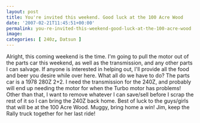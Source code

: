```yaml
---
layout: post
title: You're invited this weekend. Good luck at the 100 Acre Wood
date: '2007-02-21T11:45:51+00:00'
permalink: you-re-invited-this-weekend-good-luck-at-the-100-acre-wood
image: 
categories: [ 240z, Datsun ]
---
```

 Alright, this coming weekend is the time. I'm going to pull the motor out of the parts car this weekend, as well as the transmission, and any other parts I can salvage. If anyone is interested in helping out, I'll provide all the food and beer you desire while over here. What all do we have to do? The parts car is a 1978 280Z 2+2. I need the transmission for the 240Z, and probably will end up needing the motor for when the Turbo motor has problems! 
 Other than that, I want to remove whatever I can save/sell before I scrap the rest of it so I can bring the 240Z back home. 
 Best of luck to the guys/girls that will be at the 100 Acre Wood. Muggy, bring home a win! Jim, keep the Rally truck together for her last ride! 





